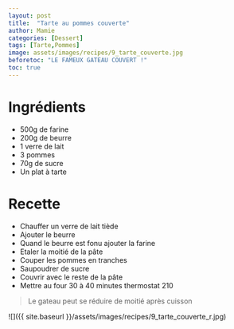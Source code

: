 ```yaml
---
layout: post
title:  "Tarte au pommes couverte"
author: Mamie
categories: [Dessert]
tags: [Tarte,Pommes]
image: assets/images/recipes/9_tarte_couverte.jpg
beforetoc: "LE FAMEUX GATEAU COUVERT !"
toc: true
---
```


# Ingrédients

* 500g de farine
* 200g de beurre
* 1 verre de lait
* 3 pommes
* 70g de sucre
* Un plat à tarte


# Recette

* Chauffer un verre de lait tiède
* Ajouter le beurre
* Quand le beurre est fonu ajouter la farine
* Etaler la moitié de la pâte
* Couper les pommes en tranches
* Saupoudrer de sucre
* Couvrir avec le reste de la pâte
* Mettre au four 30 à 40 minutes thermostat 210
> Le gateau peut se réduire de moitié après cuisson

![]({{ site.baseurl }}/assets/images/recipes/9_tarte_couverte_r.jpg)
